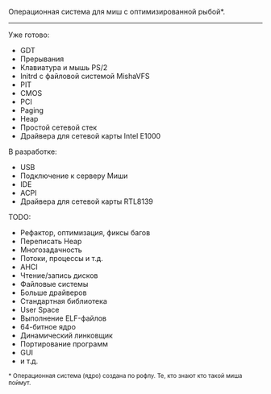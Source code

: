 Операционная система для миш с оптимизированной рыбой*.

---

Уже готово:
 - GDT
 - Прерывания
 - Клавиатура и мышь PS/2
 - Initrd с файловой системой MishaVFS
 - PIT
 - CMOS
 - PCI
 - Paging
 - Heap
 - Простой сетевой стек
 - Драйвера для сетевой карты Intel E1000

В разработке:
 - USB
 - Подключение к серверу Миши
 - IDE
 - ACPI
 - Драйвера для сетевой карты RTL8139

TODO:
 - Рефактор, оптимизация, фиксы багов
 - Переписать Heap
 - Многозадачность
 - Потоки, процессы и т.д.
 - AHCI
 - Чтение/запись дисков
 - Файловые системы
 - Больше драйверов
 - Стандартная библиотека
 - User Space
 - Выполнение ELF-файлов
 - 64-битное ядро
 - Динамический линковщик
 - Портирование программ
 - GUI
 - и т.д.

<sub>* Операционная система (ядро) создана по рофлу. Те, кто знают кто такой миша поймут.</sub>